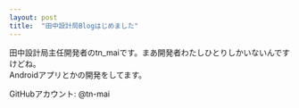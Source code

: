 ```yaml
---
layout: post
title:  "田中設計局Blogはじめました"
---
```


田中設計局主任開発者のtn_maiです。まあ開発者わたしひとりしかいないんですけどね。    
Androidアプリとかの開発をしてます。  

GitHubアカウント: @tn-mai
